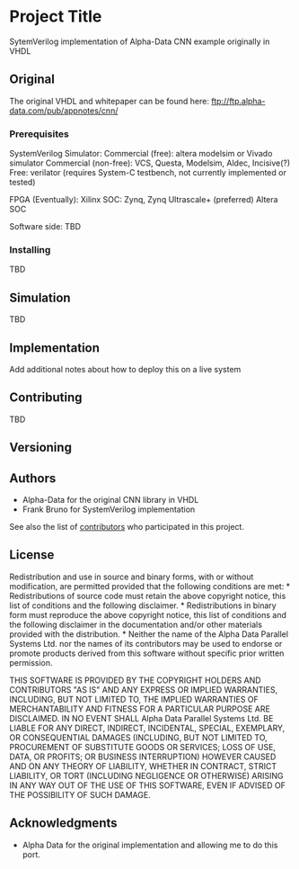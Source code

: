 # Project Title

SytemVerilog implementation of Alpha-Data CNN example originally in VHDL

## Original

The original VHDL and whitepaper can be found here:
ftp://ftp.alpha-data.com/pub/appnotes/cnn/

### Prerequisites

SystemVerilog Simulator:
Commercial (free): altera modelsim or Vivado simulator
Commercial (non-free): VCS, Questa, Modelsim, Aldec, Incisive(?)
Free: verilator (requires System-C testbench, not currently implemented or tested)

FPGA (Eventually):
Xilinx SOC: Zynq, Zynq Ultrascale+ (preferred)
Altera SOC

Software side: TBD

### Installing

TBD

## Simulation

TBD

## Implementation

Add additional notes about how to deploy this on a live system

## Contributing

TBD

## Versioning

## Authors

* Alpha-Data for the original CNN library in VHDL
* Frank Bruno for SystemVerilog implementation

See also the list of [contributors](https://github.com/your/project/contributors) who participated in this project.

## License

Redistribution and use in source and binary forms, with or without
modification, are permitted provided that the following conditions are met:
    * Redistributions of source code must retain the above copyright
      notice, this list of conditions and the following disclaimer.
    * Redistributions in binary form must reproduce the above copyright
      notice, this list of conditions and the following disclaimer in the
      documentation and/or other materials provided with the distribution.
    * Neither the name of the Alpha Data Parallel Systems Ltd. nor the
      names of its contributors may be used to endorse or promote products
      derived from this software without specific prior written permission.

THIS SOFTWARE IS PROVIDED BY THE COPYRIGHT HOLDERS AND CONTRIBUTORS "AS IS" AND
ANY EXPRESS OR IMPLIED WARRANTIES, INCLUDING, BUT NOT LIMITED TO, THE IMPLIED
WARRANTIES OF MERCHANTABILITY AND FITNESS FOR A PARTICULAR PURPOSE ARE
DISCLAIMED. IN NO EVENT SHALL Alpha Data Parallel Systems Ltd. BE LIABLE FOR ANY
DIRECT, INDIRECT, INCIDENTAL, SPECIAL, EXEMPLARY, OR CONSEQUENTIAL DAMAGES
(INCLUDING, BUT NOT LIMITED TO, PROCUREMENT OF SUBSTITUTE GOODS OR SERVICES;
LOSS OF USE, DATA, OR PROFITS; OR BUSINESS INTERRUPTION) HOWEVER CAUSED AND
ON ANY THEORY OF LIABILITY, WHETHER IN CONTRACT, STRICT LIABILITY, OR TORT
(INCLUDING NEGLIGENCE OR OTHERWISE) ARISING IN ANY WAY OUT OF THE USE OF THIS
SOFTWARE, EVEN IF ADVISED OF THE POSSIBILITY OF SUCH DAMAGE.

## Acknowledgments

* Alpha Data for the original implementation and allowing me to do this port.
